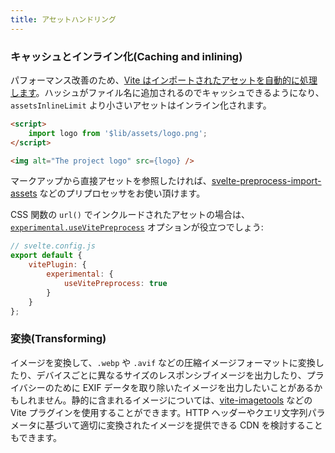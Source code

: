 ```yaml
---
title: アセットハンドリング
---
```


### キャッシュとインライン化(Caching and inlining)

パフォーマンス改善のため、[Vite はインポートされたアセットを自動的に処理します](https://vitejs.dev/guide/assets.html)。ハッシュがファイル名に追加されるのでキャッシュできるようになり、`assetsInlineLimit` より小さいアセットはインライン化されます。

```html
<script>
	import logo from '$lib/assets/logo.png';
</script>

<img alt="The project logo" src={logo} />
```

マークアップから直接アセットを参照したければ、[svelte-preprocess-import-assets](https://github.com/bluwy/svelte-preprocess-import-assets) などのプリプロセッサをお使い頂けます。

CSS 関数の `url()` でインクルードされたアセットの場合は、[`experimental.useVitePreprocess`](https://github.com/sveltejs/vite-plugin-svelte/blob/main/docs/config.md#usevitepreprocess) オプションが役立つでしょう:

```js
// svelte.config.js
export default {
	vitePlugin: {
		experimental: {
			useVitePreprocess: true
		}
	}
};
```

### 変換(Transforming)

イメージを変換して、`.webp` や `.avif` などの圧縮イメージフォーマットに変換したり、デバイスごとに異なるサイズのレスポンシブイメージを出力したり、プライバシーのために EXIF データを取り除いたイメージを出力したいことがあるかもしれません。静的に含まれるイメージについては、[vite-imagetools](https://github.com/JonasKruckenberg/imagetools) などの Vite プラグインを使用することができます。HTTP ヘッダーやクエリ文字列パラメータに基づいて適切に変換されたイメージを提供できる CDN を検討することもできます。
